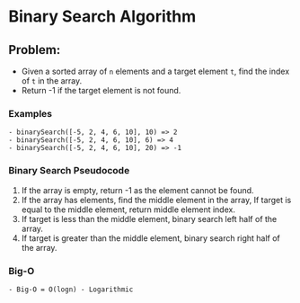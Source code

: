 # Binary Search Algorithm

## Problem:

- Given a sorted array of `n` elements and a target element `t`, find the index of `t` in the array.
- Return -1 if the target element is not found.

### Examples

    - binarySearch([-5, 2, 4, 6, 10], 10) => 2
    - binarySearch([-5, 2, 4, 6, 10], 6) => 4
    - binarySearch([-5, 2, 4, 6, 10], 20) => -1

### Binary Search Pseudocode

1. If the array is empty, return -1 as the element cannot be found.
2. If the array has elements, find the middle element in the array,
   If target is equal to the middle element, return middle element index.
3. If target is less than the middle element, binary search left half of the array.
4. If target is greater than the middle element, binary search right half of the array.

### Big-O

    - Big-O = O(logn) - Logarithmic
